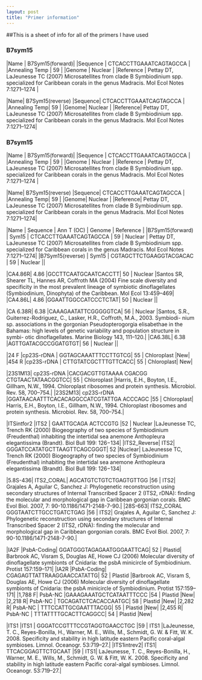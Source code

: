 ```yaml
---
layout: post
title: "Primer information"
---
```


##This is a sheet of info for all of the primers I have used 


### B7sym15

|Name | B7Sym15(forward)|
|Sequence | CTCACCTTGAAATCAGTAGCCA |
|Annealing Temp | 59 |
|Genome | Nuclear |
|Reference | Pettay DT, LaJeunesse TC (2007) Microsatellites from clade B Symbiodinium spp. specialized for Caribbean corals in the genus Madracis. Mol Ecol Notes 7:1271–1274 |

|Name| B7Sym15(reverse)
|Sequence| CTCACCTTGAAATCAGTAGCCA |
|Annealing Temp| 59 |
|Genome| Nuclear |
|Reference| Pettay DT, LaJeunesse TC (2007) Microsatellites from clade B Symbiodinium spp. specialized for Caribbean corals in the genus Madracis. Mol Ecol Notes 7:1271–1274|



### B7sym15

|Name | B7Sym15(forward)|
|Sequence | CTCACCTTGAAATCAGTAGCCA |
|Annealing Temp | 59 |
|Genome | Nuclear |
|Reference | Pettay DT, LaJeunesse TC (2007) Microsatellites from clade B Symbiodinium spp. specialized for Caribbean corals in the genus Madracis. Mol Ecol Notes 7:1271–1274 |

|Name| B7Sym15(reverse)
|Sequence| CTCACCTTGAAATCAGTAGCCA |
|Annealing Temp| 59 |
|Genome| Nuclear |
|Reference| Pettay DT, LaJeunesse TC (2007) Microsatellites from clade B Symbiodinium spp. specialized for Caribbean corals in the genus Madracis. Mol Ecol Notes 7:1271–1274|


|Name	|		Sequence |	Ann T (OC)	|	Genome |	Reference |
|B7Sym15(forward) |	Sym15	|	CTCACCTTGAAATCAGTAGCCA |	59	|	Nuclear |	Pettay DT, LaJeunesse TC (2007) Microsatellites from clade B Symbiodinium spp. specialized for Caribbean corals in the genus Madracis. Mol Ecol Notes 7:1271–1274|
|B7Sym15(reverse) |	Sym15	|	CGTAGCTTCTGAAGGTACGACAC |	59	|	Nuclear	||
							
|CA4.86R|	4.86		|GCCTTCAATGCAATCACCTT|	50	|	Nuclear	|Santos SR, Shearer TL, Hannes AR, Coffroth MA (2004) Fine scale diversity and specificity in the most prevalent lineage of symbiotic dinoflagellates (Symbiodinium, Dinophyta) of the Caribbean. Mol Ecol 13:459–469|
|CA4.86L|	4.86		|GGAATTGGCCATCCCTCTAT|	50	|	Nuclear	||
						
|CA 6.38R|	6.38		|CAAAGAATATTCGGGGGTCA|	56	|	Nuclear	|Santos, S.R., Guiterrez-Rodriguez, C., Lasker, H.R., Coffroth, M.A., 2003. Symbiodi- nium sp. associations in the gorgonian Pseudopterogorgia elisabethae in the Bahamas: high levels of genetic variability and population structure in symbi- otic dinoflagellates. Marine Biology 143, 111–120.|
|CA6.38L|	6.38		|AGTTGATACGCCGGATGTGT|	56	|	Nuclear	||
							
|24 F	|cp23S-rDNA	|	GGTAGCAAATTTCCTTGTCG|	55	|	Chloroplast	|New|
|454 R	|cp23S-rDNA	|	CTTGTATCGCTTTGTTCACC|	55	|	Chloroplast|	New|
							
|23S1M13|	cp23S-rDNA	|CACGACGTTGTAAAA CGACGG CTGTAACTATAACGGTCC|	55	|	Chloroplast	|Harris, E.H., Boyton, I.E., Gillham, N.W., 1994. Chloroplast ribosomes and protein synthesis. Microbiol. Rev. 58, 700–754.|
|23S2M13|	cp23S-rDNA	|GGATAACAATTTCACACAGGCCATCGTATTGA ACCCAGC	|55	|	Chloroplast|	Harris, E.H., Boyton, I.E., Gillham, N.W., 1994. Chloroplast ribosomes and protein synthesis. Microbiol. Rev. 58, 700–754.|
							
|ITSintfor2	|ITS2	|	GAATTGCAGA ACTCCGTG	|52	|	Nuclear	|LaJeunesse TC, Trench RK (2000) Biogeography of two species of Symbiodinium (Freudenthal) inhabiting the intertidal sea anemone Anthopleura elegantissima (Brandt). Biol Bull 199: 126−134|
|ITS2_Reverse|	ITS2|	GGGATCCATATGCTTAAGTTCAGCGGGT|	52		|Nuclear|	LaJeunesse TC, Trench RK (2000) Biogeography of two species of Symbiodinium (Freudenthal) inhabiting the intertidal sea anemone Anthopleura elegantissima (Brandt). Biol Bull 199: 126−134|
							
|5.8S-436|	ITS2_CORAL|	AGCATGTCTGTCTGAGTGTTGG	|56	|	ITS2|	Grajales A, Aguilar C, Sanchez J: Phylogenetic reconstruction using secondary structures of Internal Transcribed Spacer 2 (ITS2, rDNA): finding the molecular and morphological gap in Caribbean gorgonian corals. BMC Evol Biol. 2007, 7: 90-10.1186/1471-2148-7-90.|
|28S-663|	ITS2_CORAL	GGGTAATCTTGCCTGATCTGAG	|56	|	ITS2|	Grajales A, Aguilar C, Sanchez J: Phylogenetic reconstruction using secondary structures of Internal Transcribed Spacer 2 (ITS2, rDNA): finding the molecular and morphological gap in Caribbean gorgonian corals. BMC Evol Biol. 2007, 7: 90-10.1186/1471-2148-7-90.|
							
|IA2F 	|PsbA-Coding|	GGATGGGTAGAGAATGGGAATTCAG|	52	|	Plastid|	Barbrook AC, Visram S, Douglas AE, Howe CJ (2006) Molecular diversity of dinoflagellate symbionts of Cnidaria: the psbA minicircle of Symbiodinium. Protist 157:159–171|
|IA2R 	|PsbA-Coding|	CGAGAGTTATTRAAGGAACCATATTG|	52	|	Plastid	|Barbrook AC, Visram S, Douglas AE, Howe CJ (2006) Molecular diversity of dinoflagellate symbionts of Cnidaria: the psbA minicircle of Symbiodinium. Protist 157:159–171|
|1,788 F|	PsbA-NC	   |GAAAGAAATGCTCATAATTTCCC	|54	|	Plastid	|New|
|2,218 R|	PsbA-NC	|	TGCAGATCTCACACCAATGC|	58	|	Plastid	|New|
|2,282 R|	PsbA-NC	|	TTTCCATTGCGAATTTACGG|	55	|	Plastid	|New|
|2,455 R|	PsbA-NC	|	TTTATTTTGCACTTCAGGCC|	54	|	Plastid	|New|
							
|ITS1	|ITS1	|	    GGGATCCGTTTCCGTAGGTGAACCTGC	|59	|	ITS1	|LaJeunesse, T. C., Reyes-Bonilla, H., Warner, M. E., Wills, M., Schmidt, G. W. & Fitt, W. K. 2008. Specificity and stability in high latitude eastern Pacific coral-algal symbioses. Limnol. Oceanogr. 53:719–27.|
|ITS1intrev2|	ITS1|	TTCACGGAGTTCTGCAAT	|59	|	ITS1|	LaJeunesse, T. C., Reyes-Bonilla, H., Warner, M. E., Wills, M., Schmidt, G. W. & Fitt, W. K. 2008. Specificity and stability in high latitude eastern Pacific coral-algal symbioses. Limnol. Oceanogr. 53:719–27.|